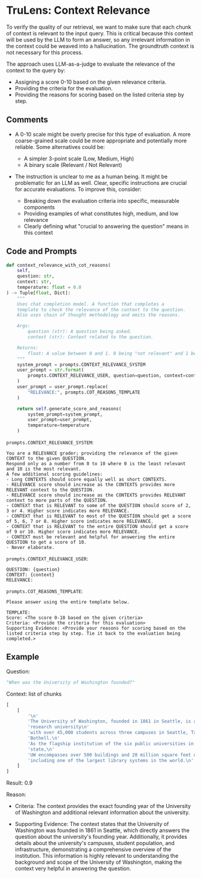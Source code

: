 # TruLens: Context Relevance
To verify the quality of our retrieval, we want to make sure that each chunk of context is relevant to the input query. This is critical because this context will be used by the LLM to form an answer, so any irrelevant information in the context could be weaved into a hallucination. The groundtruth context is not necessary for this process.

The approach uses LLM-as-a-judge to evaluate the relevance of the context to the query by:
- Assigning a score 0-10 based on the given relevance criteria.
- Providing the criteria for the evaluation.
- Providing the reasons for scoring based on the listed criteria step by step.

## Comments
- A 0-10 scale might be overly precise for this type of evaluation. A more coarse-grained scale could be more appropriate and potentially more reliable. Some alternatives could be:
  - A simpler 3-point scale (Low, Medium, High)
  - A binary scale (Relevant / Not Relevant)

- The instruction is unclear to me as a human being. It might be problematic for an LLM as well. Clear, specific instructions are crucial for accurate evaluations. To improve this, consider:
  - Breaking down the evaluation criteria into specific, measurable components
  - Providing examples of what constitutes high, medium, and low relevance
  - Clearly defining what "crucial to answering the question" means in this context

## Code and Prompts

```python
def context_relevance_with_cot_reasons(
    self,
    question: str,
    context: str,
    temperature: float = 0.0
) -> Tuple[float, Dict]:
    """
    Uses chat completion model. A function that completes a
    template to check the relevance of the context to the question.
    Also uses chain of thought methodology and emits the reasons.

    Args:
        question (str): A question being asked.
        context (str): Context related to the question.

    Returns:
        float: A value between 0 and 1. 0 being "not relevant" and 1 being "relevant".
    """
    system_prompt = prompts.CONTEXT_RELEVANCE_SYSTEM
    user_prompt = str.format(
        prompts.CONTEXT_RELEVANCE_USER, question=question, context=context
    )
    user_prompt = user_prompt.replace(
        "RELEVANCE:", prompts.COT_REASONS_TEMPLATE
    )

    return self.generate_score_and_reasons(
        system_prompt=system_prompt,
        user_prompt=user_prompt,
        temperature=temperature
    )
```

`prompts.CONTEXT_RELEVANCE_SYSTEM`:

```
You are a RELEVANCE grader; providing the relevance of the given CONTEXT to the given QUESTION.
Respond only as a number from 0 to 10 where 0 is the least relevant and 10 is the most relevant. 
A few additional scoring guidelines:
- Long CONTEXTS should score equally well as short CONTEXTS.
- RELEVANCE score should increase as the CONTEXTS provides more RELEVANT context to the QUESTION.
- RELEVANCE score should increase as the CONTEXTS provides RELEVANT context to more parts of the QUESTION.
- CONTEXT that is RELEVANT to some of the QUESTION should score of 2, 3 or 4. Higher score indicates more RELEVANCE.
- CONTEXT that is RELEVANT to most of the QUESTION should get a score of 5, 6, 7 or 8. Higher score indicates more RELEVANCE.
- CONTEXT that is RELEVANT to the entire QUESTION should get a score of 9 or 10. Higher score indicates more RELEVANCE.
- CONTEXT must be relevant and helpful for answering the entire QUESTION to get a score of 10.
- Never elaborate.
```

`prompts.CONTEXT_RELEVANCE_USER`:

```
QUESTION: {question}
CONTEXT: {context}
RELEVANCE: 
```

`prompts.COT_REASONS_TEMPLATE`:

```
Please answer using the entire template below.

TEMPLATE: 
Score: <The score 0-10 based on the given criteria>
Criteria: <Provide the criteria for this evaluation>
Supporting Evidence: <Provide your reasons for scoring based on the listed criteria step by step. Tie it back to the evaluation being completed.>
```

## Example

Question: 

```python
"When was the University of Washington founded?"
```

Context: list of chunks

```python
[
    [
        '\n'
        'The University of Washington, founded in 1861 in Seattle, is a public '
        'research university\n'
        'with over 45,000 students across three campuses in Seattle, Tacoma, and '
        'Bothell.\n'
        'As the flagship institution of the six public universities in Washington '
        'state,\n'
        'UW encompasses over 500 buildings and 20 million square feet of space,\n'
        'including one of the largest library systems in the world.\n'
    ]
]
```

Result: 0.9

Reason:

- Criteria: The context provides the exact founding year of the University of Washington and additional relevant information about the university.

- Supporting Evidence: The context states that the University of Washington was founded in 1861 in Seattle, which directly answers the question about the university's founding year. Additionally, it provides details about the university's campuses, student population, and infrastructure, demonstrating a comprehensive overview of the institution. This information is highly relevant to understanding the background and scope of the University of Washington, making the context very helpful in answering the question.

